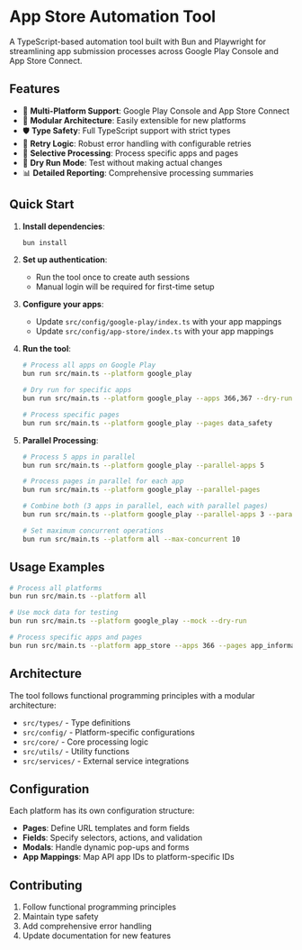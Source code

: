 # App Store Automation Tool

A TypeScript-based automation tool built with Bun and Playwright for streamlining app submission processes across Google Play Console and App Store Connect.

## Features

- 🚀 **Multi-Platform Support**: Google Play Console and App Store Connect
- 🔧 **Modular Architecture**: Easily extensible for new platforms
- 🛡️ **Type Safety**: Full TypeScript support with strict types
- 🔄 **Retry Logic**: Robust error handling with configurable retries
- 🎯 **Selective Processing**: Process specific apps and pages
- 🧪 **Dry Run Mode**: Test without making actual changes
- 📊 **Detailed Reporting**: Comprehensive processing summaries

## Quick Start

1. **Install dependencies**:

   ```bash
   bun install
   ```

2. **Set up authentication**:

   - Run the tool once to create auth sessions
   - Manual login will be required for first-time setup

3. **Configure your apps**:

   - Update `src/config/google-play/index.ts` with your app mappings
   - Update `src/config/app-store/index.ts` with your app mappings

4. **Run the tool**:

   ```bash
   # Process all apps on Google Play
   bun run src/main.ts --platform google_play

   # Dry run for specific apps
   bun run src/main.ts --platform google_play --apps 366,367 --dry-run

   # Process specific pages
   bun run src/main.ts --platform google_play --pages data_safety
   ```

5. **Parallel Processing**:

   ```bash
   # Process 5 apps in parallel
   bun run src/main.ts --platform google_play --parallel-apps 5

   # Process pages in parallel for each app
   bun run src/main.ts --platform google_play --parallel-pages

   # Combine both (3 apps in parallel, each with parallel pages)
   bun run src/main.ts --platform google_play --parallel-apps 3 --parallel-pages

   # Set maximum concurrent operations
   bun run src/main.ts --platform all --max-concurrent 10

   ```

## Usage Examples

```bash
# Process all platforms
bun run src/main.ts --platform all

# Use mock data for testing
bun run src/main.ts --platform google_play --mock --dry-run

# Process specific apps and pages
bun run src/main.ts --platform app_store --apps 366 --pages app_information
```

## Architecture

The tool follows functional programming principles with a modular architecture:

- `src/types/` - Type definitions
- `src/config/` - Platform-specific configurations
- `src/core/` - Core processing logic
- `src/utils/` - Utility functions
- `src/services/` - External service integrations

## Configuration

Each platform has its own configuration structure:

- **Pages**: Define URL templates and form fields
- **Fields**: Specify selectors, actions, and validation
- **Modals**: Handle dynamic pop-ups and forms
- **App Mappings**: Map API app IDs to platform-specific IDs

## Contributing

1. Follow functional programming principles
2. Maintain type safety
3. Add comprehensive error handling
4. Update documentation for new features
